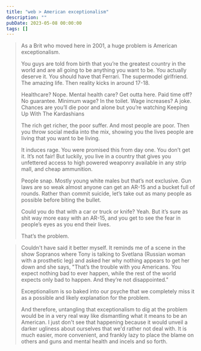 ```yaml
---
title: "web > American exceptionalism"
description: ""
pubDate: 2023-05-08 00:00:00
tags: []
---
```


> As a Brit who moved here in 2001, a huge problem is American exceptionalism.
> 
> You guys are told from birth that you’re the greatest country in the world and are all going to be anything you want to be. You actually deserve it. You should have that Ferrari. The supermodel girlfriend. The amazing life. Then reality kicks in around 17-18.
> 
> Healthcare? Nope. Mental health care? Get outta here. Paid time off? No guarantee. Minimum wage? In the toilet. Wage increases? A joke. Chances are you’ll die poor and alone but you’re watching Keeping Up With The Kardashians
> 
> The rich get richer, the poor suffer. And most people are poor. Then you throw social media into the mix, showing you the lives people are living that you want to be living.
> 
> It induces rage. You were promised this from day one. You don’t get it. It’s not fair! But luckily, you live in a country that gives you unfettered access to high powered weaponry available in any strip mall, and cheap ammunition.
> 
> People snap. Mostly young white males but that’s not exclusive. Gun laws are so weak almost anyone can get an AR-15 and a bucket full of rounds. Rather than commit suicide, let’s take out as many people as possible before biting the bullet.
> 
> Could you do that with a car or truck or knife? Yeah. But it’s sure as shit way more easy with an AR-15, and you get to see the fear in people’s eyes as you end their lives.
> 
> That’s the problem.

> Couldn't have said it better myself. It reminds me of a scene in the show Sopranos where Tony is talking to Svetlana (Russian woman with a prosthetic leg) and asked her why nothing appears to get her down and she says, "That’s the trouble with you Americans. You expect nothing bad to ever happen, while the rest of the world expects only bad to happen. And they’re not disappointed."
> 
> Exceptionalism is so baked into our psyche that we completely miss it as a possible and likely explanation for the problem.
> 
> And therefore, untangling that exceptionalism to dig at the problem would be in a very real way like dismantling what it means to be an American. I just don't see that happening because it would unveil a darker ugliness about ourselves that we'd rather not deal with. It is much easier, more convenient, and frankly lazy to place the blame on others and guns and mental health and incels and so forth.
